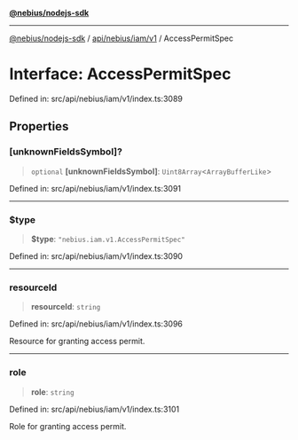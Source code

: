 [**@nebius/nodejs-sdk**](../../../../../README.md)

---

[@nebius/nodejs-sdk](../../../../../README.md) / [api/nebius/iam/v1](../README.md) / AccessPermitSpec

# Interface: AccessPermitSpec

Defined in: src/api/nebius/iam/v1/index.ts:3089

## Properties

### \[unknownFieldsSymbol\]?

> `optional` **\[unknownFieldsSymbol\]**: `Uint8Array`\<`ArrayBufferLike`\>

Defined in: src/api/nebius/iam/v1/index.ts:3091

---

### $type

> **$type**: `"nebius.iam.v1.AccessPermitSpec"`

Defined in: src/api/nebius/iam/v1/index.ts:3090

---

### resourceId

> **resourceId**: `string`

Defined in: src/api/nebius/iam/v1/index.ts:3096

Resource for granting access permit.

---

### role

> **role**: `string`

Defined in: src/api/nebius/iam/v1/index.ts:3101

Role for granting access permit.

